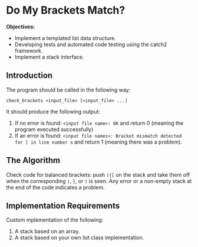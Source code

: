 # Do My Brackets Match?

**Objectives:**

* Implement a templated list data structure.
* Developing tests and automated code testing using the catch2 framework.
* Implement a stack interface.


## Introduction

The program should be called in the following way:

```
check_brackets <input_file> [<input_file> ...]
```

It should produce the following output:

1. If no error is found: `<input file name>: OK` and return 0 (meaning the program executed successfully)
2. If an error is found: `<input file names>: Bracket mismatch detected for [ in line number x` and return 1 (meaning there was a problem).

## The Algorithm
Check code for balanced brackets: push `({[` on the stack and take them off when the corresponding `)`, `}`, or `)` is seen. Any error or a non-empty stack at the end of the code indicates a problem.

## Implementation Requirements

Custom mplementation of the following:
1. A stack based on an array.
2. A stack based on your own list class implementation. 


